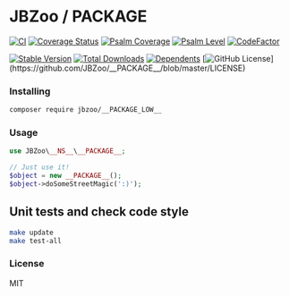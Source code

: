 # JBZoo / __PACKAGE__

[![CI](https://github.com/JBZoo/__PACKAGE__/actions/workflows/main.yml/badge.svg?branch=master)](https://github.com/JBZoo/__PACKAGE__/actions/workflows/main.yml?query=branch%3Amaster)
[![Coverage Status](https://coveralls.io/repos/github/JBZoo/__PACKAGE__/badge.svg?branch=master)](https://coveralls.io/github/JBZoo/__PACKAGE__?branch=master)
[![Psalm Coverage](https://shepherd.dev/github/JBZoo/__PACKAGE__/coverage.svg)](https://shepherd.dev/github/JBZoo/__PACKAGE__)
[![Psalm Level](https://shepherd.dev/github/JBZoo/__PACKAGE__/level.svg)](https://shepherd.dev/github/JBZoo/__PACKAGE__)
[![CodeFactor](https://www.codefactor.io/repository/github/jbzoo/__PACKAGE_LOW__/badge)](https://www.codefactor.io/repository/github/jbzoo/__PACKAGE_LOW__/issues)

[![Stable Version](https://poser.pugx.org/jbzoo/__PACKAGE_LOW__/version)](https://packagist.org/packages/jbzoo/__PACKAGE_LOW__/)
[![Total Downloads](https://poser.pugx.org/jbzoo/__PACKAGE_LOW__/downloads)](https://packagist.org/packages/jbzoo/__PACKAGE_LOW__/stats)
[![Dependents](https://poser.pugx.org/jbzoo/__PACKAGE_LOW__/dependents)](https://packagist.org/packages/jbzoo/__PACKAGE_LOW__/dependents?order_by=downloads)
[![GitHub License](https://img.shields.io/github/license/jbzoo/__PACKAGE_LOW__)](https://github.com/JBZoo/__PACKAGE__/blob/master/LICENSE)


### Installing

```sh
composer require jbzoo/__PACKAGE_LOW__
```


### Usage

```php
use JBZoo\__NS__\__PACKAGE__;

// Just use it!
$object = new __PACKAGE__();
$object->doSomeStreetMagic(':)');
```


## Unit tests and check code style
```sh
make update
make test-all
```


### License

MIT

